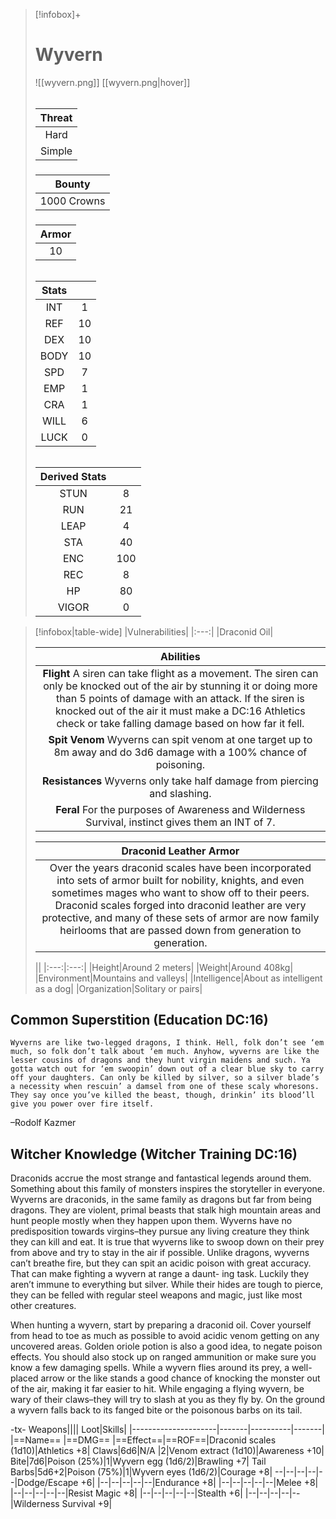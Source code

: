 
>[!infobox]+
># Wyvern
>![[wyvern.png]]
>[[wyvern.png|hover]]
>###### 
>|Threat|
>|:---:|
>|Hard|
>|Simple|
>##### 
>|Bounty|
>|:---:|
>|1000 Crowns|
>#####
>|Armor|
>|:---:|
>|10|
>###### 
>
>|Stats||
>|:---:|:---:|
>|INT|1|
>|REF|10|
>|DEX|10|
>|BODY|10|
>|SPD|7|
>|EMP|1|
>|CRA|1|
>|WILL|6|
>|LUCK|0|
>######
>|Derived Stats||
>|:---:|:---:|
>|STUN|8|
>|RUN|21|
>|LEAP|4|
>|STA|40|
>|ENC|100|
>|REC|8|
>|HP|80|
>|VIGOR|0|



>[!infobox|table-wide]
>|Vulnerabilities|
>|:---:|
>|Draconid Oil|
>
>|Abilities|
>|:---:|
>|**Flight** A siren can take flight as a movement. The siren can only be knocked out of the air by stunning it or doing more than 5 points of damage with an attack. If the siren is knocked out of the air it must make a DC:16 Athletics check or take falling damage based on how far it fell.|
>|**Spit Venom** Wyverns can spit venom at one target up to 8m away and do 3d6 damage with a 100% chance of poisoning.|
>|**Resistances** Wyverns only take half damage from piercing and slashing.|
>|**Feral** For the purposes of Awareness and Wilderness Survival, instinct gives them an INT of 7.|
>
>|Draconid Leather Armor|
>|:---:|
>|Over the years draconid scales have been incorporated into sets of armor built for nobility, knights, and even sometimes mages who want to show off to their peers. Draconid scales forged into draconid leather are very protective, and many of these sets of armor are now family heirlooms that are passed down from generation to generation.|
>
>||
>|:---:|:---:|
>|Height|Around 2 meters|
>|Weight|Around 408kg|
>|Environment|Mountains and valleys|
>|Intelligence|About as intelligent as a dog|
>|Organization|Solitary or pairs|

## Common Superstition (Education DC:16)
```ad-quote
Wyverns are like two-legged dragons, I think. Hell, folk don’t see ‘em much, so folk don’t talk about ‘em much. Anyhow, wyverns are like the lesser cousins of dragons and they hunt virgin maidens and such. Ya gotta watch out for ‘em swoopin’ down out of a clear blue sky to carry off your daughters. Can only be killed by silver, so a silver blade’s a necessity when rescuin’ a damsel from one of these scaly whoresons. They say once you’ve killed the beast, though, drinkin’ its blood’ll give you power over fire itself.
```
–Rodolf Kazmer

## Witcher Knowledge (Witcher Training DC:16)
Draconids accrue the most strange and fantastical legends around them. Something about this family of monsters inspires the storyteller in everyone. Wyverns are draconids, in the same family as dragons but far from being dragons. They are violent, primal beasts that stalk high mountain areas and hunt people mostly when they happen upon them. Wyverns have no predisposition towards virgins–they pursue any living creature they think they can kill and eat. It is true that wyverns like to swoop down on their prey from above and try to stay in the air if possible. Unlike dragons, wyverns can’t breathe fire, but they can spit an acidic poison with great accuracy. That can make fighting a wyvern at range a daunt- ing task. Luckily they aren’t immune to everything but silver.
While their hides are tough to pierce, they can be felled with regular steel weapons and magic, just like most other creatures.

When hunting a wyvern, start by preparing a draconid oil. Cover yourself from head to toe as much as possible to avoid acidic venom getting on any uncovered areas. Golden oriole potion is also a good idea, to negate poison effects. You should also stock up on ranged ammunition or make sure you know a few damaging spells. While a wyvern flies around its prey, a well-placed arrow or the like stands a good chance of knocking the monster out of the air, making it far easier to hit. While engaging a flying wyvern, be wary of their claws–they will try to slash at you as they fly by. On the ground a wyvern falls back to its fanged bite or the poisonous barbs on its tail.

-tx-
Weapons||||                  Loot|Skills|
|---------------------|-------|----------|-------|
|==Name==                      |==DMG==    |==Effect==|==ROF==|Draconid scales (1d10)|Athletics +8|
Claws|6d6|N/A    |2|Venom extract (1d10)|Awareness +10|
Bite|7d6|Poison (25%)|1|Wyvern egg (1d6/2)|Brawling +7|
Tail Barbs|5d6+2|Poison (75%)|1|Wyvern eyes (1d6/2)|Courage +8|
--|--|--|--|--|Dodge/Escape +6|
|--|--|--|--|--|Endurance +8|
|--|--|--|--|--|Melee +8|
|--|--|--|--|--|Resist Magic +8|
|--|--|--|--|--|Stealth +6|
|--|--|--|--|--|Wilderness Survival +9|